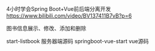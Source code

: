 4小时学会Spring Boot+Vue前后端分离开发
https://www.bilibili.com/video/BV137411B7vB?p=6

图书信息展示、修改、添加和删除

start-listbook 服务器端源码
springboot-vue-start vue源码
